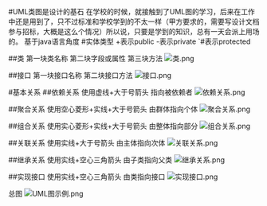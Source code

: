 #UML类图是设计的基石
在学校的时候，就接触到了UML图的学习，后来在工作中还是用到了，只不过标准和学校学到的不太一样（甲方要求的，需要写设计文档参与招标，大概是这么个情况）所以说，只要是学到的知识，总有一天会派上用场的。
基于java语言角度
#实体类型
+表示public
-表示private
`#表示protected

##类
第一块类名称
第二块字段或属性
第三块方法
![类.png](https://upload-images.jianshu.io/upload_images/24860325-906df934ce5b22de.png?imageMogr2/auto-orient/strip%7CimageView2/2/w/1240)


##接口
第一块接口名称
第二块接口方法
![接口.png](https://upload-images.jianshu.io/upload_images/24860325-33922ab3eda32289.png?imageMogr2/auto-orient/strip%7CimageView2/2/w/1240)

#基本关系
##依赖关系
使用虚线+大于号箭头
指向被依赖者
![依赖关系.png](https://upload-images.jianshu.io/upload_images/24860325-5e94976247014ec3.png?imageMogr2/auto-orient/strip%7CimageView2/2/w/1240)


##聚合关系
使用空心菱形+实线+大于号箭头
由群体指向个体
![聚合关系.png](https://upload-images.jianshu.io/upload_images/24860325-1983aac3ae858e4a.png?imageMogr2/auto-orient/strip%7CimageView2/2/w/1240)

##组合关系
使用实心菱形+实线+大于号箭头
由整体指向部分
![组合关系.png](https://upload-images.jianshu.io/upload_images/24860325-f5e85c63f6163d07.png?imageMogr2/auto-orient/strip%7CimageView2/2/w/1240)


##关联关系
使用实线+大于号箭头
由主体指向次体
![关联关系.png](https://upload-images.jianshu.io/upload_images/24860325-90097deeec4612ec.png?imageMogr2/auto-orient/strip%7CimageView2/2/w/1240)


##继承关系
使用实线+空心三角箭头
由子类指向父类
![继承关系.png](https://upload-images.jianshu.io/upload_images/24860325-8f61d6b506b97d20.png?imageMogr2/auto-orient/strip%7CimageView2/2/w/1240)


##实现接口
使用实线+空心三角箭头
由类指向接口
![实现接口.png](https://upload-images.jianshu.io/upload_images/24860325-98ab923cbb3b2822.png?imageMogr2/auto-orient/strip%7CimageView2/2/w/1240)


总图
![UML图示例.png](https://upload-images.jianshu.io/upload_images/24860325-ca0abe4f8d3c3598.png?imageMogr2/auto-orient/strip%7CimageView2/2/w/1240)
